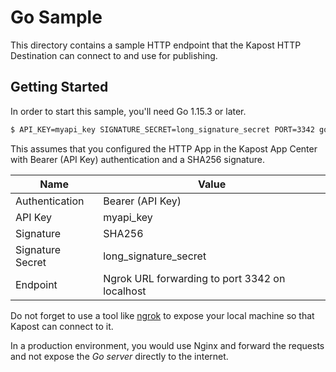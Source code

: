 Go Sample
=========
This directory contains a sample HTTP endpoint that the Kapost HTTP Destination
can connect to and use for publishing.

Getting Started
---------------
In order to start this sample, you'll need Go 1.15.3 or later.

```bash
$ API_KEY=myapi_key SIGNATURE_SECRET=long_signature_secret PORT=3342 go run .
```

This assumes that you configured the HTTP App in the Kapost App Center
with Bearer (API Key) authentication and a SHA256 signature.

| Name | Value |
| ---- | ----- |
| Authentication | Bearer (API Key) |
| API Key | myapi\_key |
| Signature | SHA256 |
| Signature Secret | long\_signature\_secret |
| Endpoint | Ngrok URL forwarding to port 3342 on localhost |

Do not forget to use a tool like [ngrok][1] to expose your local machine so that
Kapost can connect to it.

In a production environment, you would use Nginx and forward the requests and not
expose the _Go server_ directly to the internet.

[1]: https://ngrok.com/
